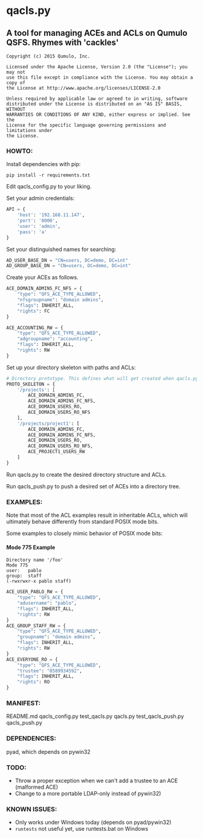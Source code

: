 # qacls.py
## A tool for managing ACEs and ACLs on Qumulo QSFS. Rhymes with 'cackles'

```
Copyright (c) 2015 Qumulo, Inc.

Licensed under the Apache License, Version 2.0 (the "License"); you may not
use this file except in compliance with the License. You may obtain a copy of
the License at http://www.apache.org/licenses/LICENSE-2.0

Unless required by applicable law or agreed to in writing, software
distributed under the License is distributed on an "AS IS" BASIS, WITHOUT
WARRANTIES OR CONDITIONS OF ANY KIND, either express or implied. See the
License for the specific language governing permissions and limitations under
the License.
```

### HOWTO:

Install dependencies with pip:

```
pip install -r requirements.txt
```

Edit qacls_config.py to your liking.

Set your admin credentials:

```python
API = {
    'host': '192.168.11.147',
    'port': '8000',
    'user': 'admin',
    'pass': 'a'
}
```

Set your distinguished names for searching:

```python
AD_USER_BASE_DN = "CN=users, DC=demo, DC=int"
AD_GROUP_BASE_DN = "CN=users, DC=demo, DC=int"
```

Create your ACEs as follows.

```python
ACE_DOMAIN_ADMINS_FC_NFS = {
    "type": "QFS_ACE_TYPE_ALLOWED",
    "nfsgroupname": "domain admins",
    "flags": INHERIT_ALL,
    "rights": FC
}

ACE_ACCOUNTING_RW = {
    "type": "QFS_ACE_TYPE_ALLOWED",
    "adgroupname": "accounting",
    "flags": INHERIT_ALL,
    "rights": RW
}
```

Set up your directory skeleton with paths and ACLs:

```python
# Directory prototype. This defines what will get created when qacls.py is run from the command-line.
PROTO_SKELETON = {
    '/projects': [
        ACE_DOMAIN_ADMINS_FC,
        ACE_DOMAIN_ADMINS_FC_NFS,
        ACE_DOMAIN_USERS_RO,
        ACE_DOMAIN_USERS_RO_NFS
    ],
    '/projects/project1': [
        ACE_DOMAIN_ADMINS_FC,
        ACE_DOMAIN_ADMINS_FC_NFS,
        ACE_DOMAIN_USERS_RO,
        ACE_DOMAIN_USERS_RO_NFS,
        ACE_PROJECT1_USERS_RW
    ]
}
```

Run qacls.py to create the desired directory structure and ACLs.

Run qacls_push.py to push a desired set of ACEs into a directory tree.

### EXAMPLES:

Note that most of the ACL examples result in inheritable ACLs, which will
ultimately behave differently from standard POSIX mode bits.

Some examples to closely mimic behavior of POSIX mode bits:

#### Mode 775 Example

```
Directory name '/foo'
Mode 775
user:   pablo
group:  staff
(-rwxrwxr-x pablo staff)
```

```python
ACE_USER_PABLO_RW = {
    "type": "QFS_ACE_TYPE_ALLOWED",
    "adusername": "pablo",
    "flags": INHERIT_ALL,
    "rights": RW
}
ACE_GROUP_STAFF_RW = {
    "type": "QFS_ACE_TYPE_ALLOWED",
    "groupname": "domain admins",
    "flags": INHERIT_ALL,
    "rights": RW
}
ACE_EVERYONE_RO = {
    "type": "QFS_ACE_TYPE_ALLOWED",
    "trustee": "8589934592",
    "flags": INHERIT_ALL,
    "rights": RO
}
```

### MANIFEST:

README.md
qacls_config.py
test_qacls.py
qacls.py
test_qacls_push.py
qacls_push.py


### DEPENDENCIES:

pyad, which depends on pywin32

### TODO:

* Throw a proper exception when we can't add a trustee to an ACE (malformed ACE)
* Change to a more portable LDAP-only instead of pywin32)

### KNOWN ISSUES:

* Only works under Windows today (depends on pyad/pywin32)
* `runtests` not useful yet, use runtests.bat on Windows
